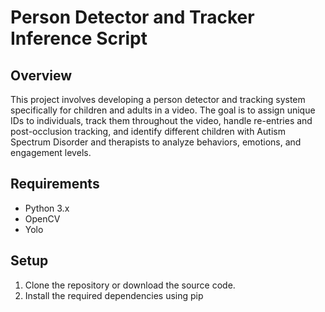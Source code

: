 # Person Detector and Tracker Inference Script

## Overview
This project involves developing a person detector and tracking system specifically for children and adults in a video. The goal is to assign unique IDs to individuals, track them throughout the video, handle re-entries and post-occlusion tracking, and identify different children with Autism Spectrum Disorder and therapists to analyze behaviors, emotions, and engagement levels.

## Requirements
- Python 3.x
- OpenCV
- Yolo

## Setup
1. Clone the repository or download the source code.
2. Install the required dependencies using pip
